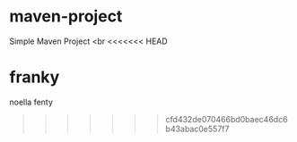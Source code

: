 # maven-project

Simple Maven Project
<br
<<<<<<< HEAD

franky
=======
noella
fenty
>>>>>>> cfd432de070466bd0baec46dc6b43abac0e557f7

